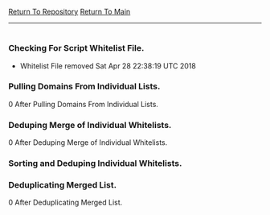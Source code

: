 [Return To Repository](https://github.com/deathbybandaid/piholeparser/)
[Return To Main](https://github.com/deathbybandaid/piholeparser/blob/dev-nomerge/RecentRunLogs/Mainlog.md)
____________________________________
# 
### Checking For Script Whitelist File.
* Whitelist File removed Sat Apr 28 22:38:19 UTC 2018
### Pulling Domains From Individual Lists.
0 After Pulling Domains From Individual Lists.
### Deduping Merge of Individual Whitelists.
0 After Deduping Merge of Individual Whitelists.
### Sorting and Deduping Individual Whitelists.
### Deduplicating Merged List.
0 After Deduplicating Merged List.
